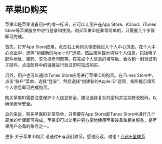 # 苹果ID购买

苹果ID是苹果设备用户的唯一标识，它可以让用户在App Store、iCloud、iTunes Store等苹果服务中进行登录和使用。购买苹果ID是非常简单的，只需要几个步骤即可完成。

首先，打开App Store应用，点击右上角的头像图标进入个人中心页面。在个人中心页面中，选择“创建新的Apple ID”选项，然后按照提示填写个人信息，包括电子邮件地址、密码、安全提示问题等。在完成个人信息的填写后，会收到一封验证电子邮件，点击邮件中的链接进行验证即可完成购买。

另外，用户也可以通过iTunes Store应用进行苹果ID的购买。在iTunes Store中，点击“账户”菜单，选择“登录”，然后选择“创建新的Apple ID”选项，按照提示填写个人信息即可完成购买。

购买苹果ID需要注意保护个人信息安全，建议选择复杂的密码并定期修改密码，以确保账号安全。

总的来说，购买苹果ID非常简单，只需要在App Store或iTunes Store中进行几个简单的步骤即可完成。苹果ID可以让用户更方便地使用苹果设备和相关服务，是苹果用户必备的账号之一。

更多 关于苹果ID购买 请通过✈与我们联系，感谢阅读，谢谢！[点这✈里联系](https://c.k02.cc)